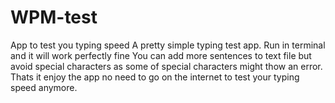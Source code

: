 # WPM-test
App to test you typing speed
A pretty simple typing test app.
Run in terminal and it will work perfectly fine
You can add more sentences to text file but avoid special characters as some of special characters might thow an error.
Thats it enjoy the app no need to go on the internet to test your typing speed anymore.

